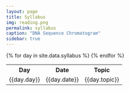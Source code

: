```yaml
---
layout: page
title: Syllabus
img: reading.png 
permalink: syllabus
caption: "DNA Sequence Chromatogram"
sidebar: true
---
```



<table>
<tr>
    <th><b>Day</b></th>
    <th><b>Date</b></th>
    <th><b>Topic</b></th>
</tr>
{% for day in site.data.syllabus %}
<tr>
    <td>{{day.day}}</td>
    <td>{{day.date}}</td>
    <td>{{day.topic}}</td>
</tr>
{% endfor %}
</table>